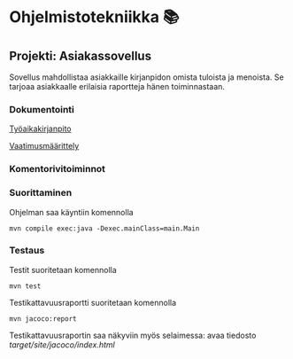# **Ohjelmistotekniikka** :books:

## Projekti: Asiakassovellus
Sovellus mahdollistaa asiakkaille kirjanpidon omista tuloista ja menoista.
Se tarjoaa asiakkaalle erilaisia raportteja hänen toiminnastaan.

### Dokumentointi

[Työaikakirjanpito](https://github.com/prinsessv/ot-harjoitustyo/blob/master/dokumentointi/tuntikirjanpito.md)

[Vaatimusmäärittely](https://github.com/prinsessv/ot-harjoitustyo/blob/master/dokumentointi/vaatimusmaarittely.md)

### Komentorivitoiminnot

### Suorittaminen

Ohjelman saa käyntiin komennolla

```
mvn compile exec:java -Dexec.mainClass=main.Main
```

### Testaus

Testit suoritetaan komennolla

```
mvn test
```

Testikattavuusraportti suoritetaan komennolla

```
mvn jacoco:report
```

Testikattavuusraportin saa näkyviin myös selaimessa: avaa tiedosto _target/site/jacoco/index.html_
